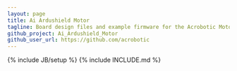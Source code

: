 ```yaml
---
layout: page
title: Ai Ardushield Motor
tagline: Board design files and example firmware for the Acrobotic Motor Shield (Arduino Uno).
github_project: Ai_Ardushield_Motor
github_user_url: https://github.com/acrobotic
---
```

{% include JB/setup %}
{% include INCLUDE.md %}
